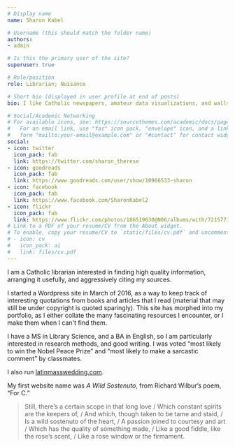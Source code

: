 ```yaml
---
# Display name
name: Sharon Kabel

# Username (this should match the folder name)
authors:
- admin

# Is this the primary user of the site?
superuser: true

# Role/position
role: Librarian; Nuisance

# Short bio (displayed in user profile at end of posts)
bio: I like Catholic newspapers, amateur data visualizations, and walls of text.

# Social/Academic Networking
# For available icons, see: https://sourcethemes.com/academic/docs/page-builder/#icons
#   For an email link, use "fas" icon pack, "envelope" icon, and a link in the
#   form "mailto:your-email@example.com" or "#contact" for contact widget.
social:
- icon: twitter
  icon_pack: fab
  link: https://twitter.com/sharon_therese
- icon: goodreads
  icon_pack: fab
  link: https://www.goodreads.com/user/show/10966533-sharon
- icon: facebook
  icon_pack: fab
  link: https://www.facebook.com/SharonKabel2
- icon: flickr
  icon_pack: fab
  link: https://www.flickr.com/photos/186519630@N06/albums/with/72157712699057908
# Link to a PDF of your resume/CV from the About widget.
# To enable, copy your resume/CV to `static/files/cv.pdf` and uncomment the lines below.
# - icon: cv
#   icon_pack: ai
#   link: files/cv.pdf
---
```


I am a Catholic librarian interested in finding high quality information, arranging it usefully, and aggressively citing my sources.

I started a Wordpress site in March of 2016, as a way to keep track of interesting quotations from books and articles that I read (material that may still be under copyright is quoted sparingly). This site has morphed into my portfolio, as I either collate the many fascinating resources I encounter, or I make them when I can't find them. 

I have a MS in Library Science, and a BA in English, so I am particularly interested in research methods, and good writing. 
I was voted “most likely to win the Nobel Peace Prize” and “most likely to make a sarcastic comment” by classmates.

I also run [latinmasswedding.com](https://www.latinmasswedding.com/). 

My first website name was _A Wild Sostenuto_, from Richard Wilbur’s poem, “For C.”

> Still, there’s a certain scope in that long love /
> Which constant spirits are the keepers of, /
> And which, though taken to be tame and staid, /
> Is a wild sostenuto of the heart, /
> A passion joined to courtesy and art /
> Which has the quality of something made, /
> Like a good fiddle, like the rose’s scent, /
> Like a rose window or the firmament.
